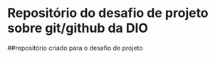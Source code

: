 # Repositório do desafio de projeto sobre git/github da DIO
 
  ##repositório criado para o desafio de projeto

